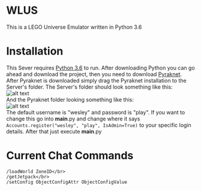 # WLUS
This is a LEGO Universe Emulator written in Python 3.6</br>

# Installation
This Sever requires <a href="https://www.python.org/downloads/release/python-360/">Python 3.6</a> to run.
After downloading Python you can go ahead and download the project, then you need to download <a href="https://bitbucket.org/lcdr/pyraknet/">Pyraknet</a>. After Pyraknet is downloaded simply drag the Pyraknet installation to the Server's folder. The Server's folder should look something like this:</br>
![alt text](https://lh3.googleusercontent.com/nhUJk7wRwr11x7U1C3KLKcAqJGEUG3nMalvY34Tp6b9JdtVE5HonHIB_wSr-XnISkGUKRpuBaYXANTxue6RiKdluVgPib_Bf9z9IgGii8ZA5WcveZtn22lUSqe5rfSEG1HctOt0mw34L_eZw7cJkiiy3YcZDp0f_J6XKwZMla6cIaORhiiYMwPx4KAtR6FUPZCzRVmg2d_Ia2zBVUbjo7nlESFbWL6wITPOvvNgw_88Y1JiV-L-mS9BBh8AznikXN-bLCC5IX4amG6HIFbh7DAit-h6a3Qrii4PEme52Yz7jKW2uPJjYvqAy5F6Rv31gzEdWfTpJjDnUavowTwPLLJ04CQgfOnP9HuMMv63lbwhNziH7GXl7hJyBNTifKYalkVM754ALLtSuUJomFfmN5ldkZETTgDWJGldDfZJyKc8eMC0bE294Dns9kN8RMae6ljBNx-z5EuCAL9NZP0r7Rbk5cCH53d46e6pB0zlvnkTQki8Q2-j7uTWrxjK97CX_pxLbFpdChZbPnkFamuMfSJznjxkwbu0BeM0Oy6Giw8gg13_XIzl5b8aX33EAhUrKLpOY0Qd8PljUaO7jMrAp6EU3Bvv135DI=w1319-h970-no)</br>
And the Pyraknet folder looking something like this:</br>
![alt text](https://lh3.googleusercontent.com/sL81U4kViQezKrdor1x_flBY-rfOuK6b_Zyr73s6Afj5aNTXMQ6rXBYhr6MlZCeakxWG9WuuNKfORS7rxoRn6iTvMFZssihTzKcmpPtWnnJaJdxkVuhGup0bmJcbIPrqaO912UBvuU_nexN2JweojvaHywrxjIlgpw6NmaGxBV2qFh-9gqn0CVCCm7mcSw_ktNHVGmnfwqBTuJAhsHDCADO2zMVIyLiiBWTM71vzBNS4q8E-dkAUzc0z5F-Fa3VodHPGVRi-CgTn-PPLvyMZyhPZNTRZwkjRQg0YKmxpYJSpIbljg2wEtXOzzoYRvflNifDFk3N_n2rYDAnv5UM4rW9adojrleU26OGb9v7CAjDDmVtblov-hhcvqwWjqadLT24W32YuB6n8tCFVA1ts8XgR2WzI9vypl5PKY_K0CLLelBhy2wQJurJtJ_OxOhk-rOGhpcP_CDtlSQZDuiLF4tdhpJeN2XHqL8RITMMsMiKSKAZSMOaRAGqVtMjOuw0Uddo3uEPKLyOafW0QxTHvU8OeLtmvz0scZ-mEsqUCwxvgSeL7AMhqk2o3aR_uh_GV_ItmeTiUMD1RjYrWHF77jIcZXPAOa29u=w1319-h970-no)</br>
The default username is "wesley" and password is "play". If you want to change this go into __main__.py and change where it says ```Accounts.register("wesley", "play", IsAdmin=True)``` to your specific login details. After that just execute __main__.py</br>

# Current Chat Commands
```
/loadWorld ZoneID</br>
/getJetpack</br>
/setConfig ObjectConfigAttr ObjectConfigValue
```
